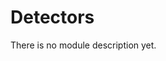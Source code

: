 <!-- doxy
\page refDetectors Module 'Detectors'
/doxy -->

# Detectors

There is no module description yet.

<!-- doxy
This module contains the following submodules:

* \subpage refDetectorsBasetest
* \subpage refDetectorsEMCAL
* \subpage refDetectorsFIT
* \subpage refDetectorsGeometry
* \subpage refDetectorsGlobalTracking
* \subpage refDetectorsHMPID
* \subpage refDetectorsITSMFT
* \subpage refDetectorsMUON
* \subpage refDetectorsPHOS
* \subpage refDetectorsPassive
* \subpage refDetectorsTOF
* \subpage refDetectorsTPC
* \subpage refDetectorsTRD
* \subpage refDetectorsZDC
/doxy -->
